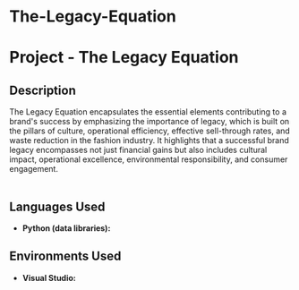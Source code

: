 # The-Legacy-Equation
<h1>Project - The Legacy Equation</h1>

<h2>Description</h2>
The Legacy Equation encapsulates the essential elements contributing to a brand's success by emphasizing the importance of legacy, which is built on the pillars of culture, operational efficiency, effective sell-through rates, and waste reduction in the fashion industry. It highlights that a successful brand legacy encompasses not just financial gains but also includes cultural impact, operational excellence, environmental responsibility, and consumer engagement.
<br />
<br />

<h2>Languages Used</h2>

- <b>Python (data libraries):</b>
  

<h2>Environments Used</h2>

  - <b>Visual Studio:</b>



